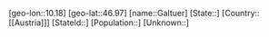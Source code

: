 ﻿---
location: [46.97,10.18]
type: City
tags:
- geo/City


SpocWebEntityId: 30348
isDeleted: false
confidential: public

---
[geo-lon::10.18]
[geo-lat::46.97]
[name::Galtuer]
[State::]
[Country::[[Austria]]]
[StateId::]
[Population::]
[Unknown::]

